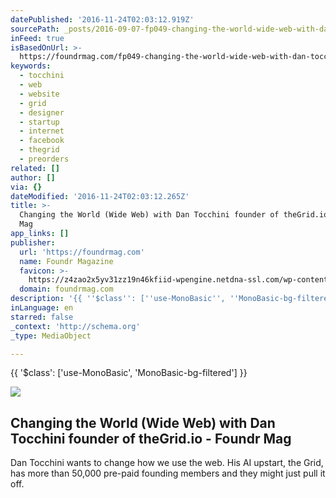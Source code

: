```yaml
---
datePublished: '2016-11-24T02:03:12.919Z'
sourcePath: _posts/2016-09-07-fp049-changing-the-world-wide-web-with-dan-tocchini-found.md
inFeed: true
isBasedOnUrl: >-
  https://foundrmag.com/fp049-changing-the-world-wide-web-with-dan-tocchini-founder-of-the-grid-io/
keywords:
  - tocchini
  - web
  - website
  - grid
  - designer
  - startup
  - internet
  - facebook
  - thegrid
  - preorders
related: []
author: []
via: {}
dateModified: '2016-11-24T02:03:12.265Z'
title: >-
  Changing the World (Wide Web) with Dan Tocchini founder of theGrid.io - Foundr
  Mag
app_links: []
publisher:
  url: 'https://foundrmag.com'
  name: Foundr Magazine
  favicon: >-
    https://z4zao2x5yv31zz19n46kfiid-wpengine.netdna-ssl.com/wp-content/uploads/2014/06/rocket-favicon.png
  domain: foundrmag.com
description: '{{ ''$class'': [''use-MonoBasic'', ''MonoBasic-bg-filtered''] }}'
inLanguage: en
starred: false
_context: 'http://schema.org'
_type: MediaObject

---
```

{{ '$class': \['use-MonoBasic', 'MonoBasic-bg-filtered'\] }}

<article style=""><img src="https://s3-us-west-2.amazonaws.com/the-grid-img/p/d31cf67b9b1f79b5787443fd7ad20ac59c0209e4.jpg" /><h1>Changing the World (Wide Web) with Dan Tocchini founder of theGrid.io - Foundr Mag</h1><p>Dan Tocchini wants to change how we use the web. His AI upstart, the Grid, has more than 50,000 pre-paid founding members and they might just pull it off.</p></article>